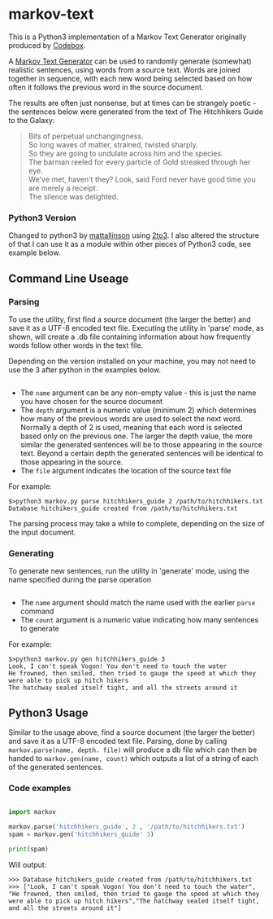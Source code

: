 # markov-text
This is a Python3 implementation of a Markov Text Generator originally produced by [Codebox](https://github.com/codebox).

A [Markov Text Generator](http://en.wikipedia.org/wiki/Markov_chain) can be used to randomly generate (somewhat) realistic sentences, using words from a source text. Words are joined together in sequence, with each new word being selected based on how often it follows the previous word in the source document.

The results are often just nonsense, but at times can be strangely poetic - the sentences below were generated from the text of The Hitchhikers Guide to the Galaxy:

> Bits of perpetual unchangingness.  
> So long waves of matter, strained, twisted sharply.  
> So they are going to undulate across him and the species.  
> The barman reeled for every particle of Gold streaked through her eye.  
> We've met, haven't they? Look, said Ford never have good time you are merely a receipt.  
> The silence was delighted.

### Python3 Version

Changed to python3 by [mattallinson](https://github.com/mattallinson) using [2to3](https://docs.python.org/2/library/2to3.html). I also altered the structure of that I can use it as a module within other pieces of Python3 code, see example below. 

## Command Line Useage
### Parsing

To use the utility, first find a source document (the larger the better) and save it as a UTF-8 encoded text file. Executing the utility in 'parse' mode, as shown, will create a .db file containing information about how frequently words follow other words in the text file.

Depending on the version installed on your machine, you may not need to use the 3 after python in the examples below. 

```$> python3 markov.py parse &lt;name&gt; &lt;depth&gt; &lt;file&gt;
```

*   The `name` argument can be any non-empty value - this is just the name you have chosen for the source document
*   The `depth` argument is a numeric value (minimum 2) which determines how many of the previous words are used to select the next word. Normally a depth of 2 is used, meaning that each word is selected based only on the previous one. The larger the depth value, the more similar the generated sentences will be to those appearing in the source text. Beyond a certain depth the generated sentences will be identical to those appearing in the source.
*   The `file` argument indicates the location of the source text file

For example:

```
$>python3 markov.py parse hitchhikers_guide 2 /path/to/hitchhikers.txt
Database hitchikers_guide created from /path/to/hitchhikers.txt
```

The parsing process may take a while to complete, depending on the size of the input document.</section>

### Generating

To generate new sentences, run the utility in 'generate' mode, using the name specified during the parse operation

```$> python3 markov.py gen &lt;name&gt; &lt;count&gt;
```

*   The `name` argument should match the name used with the earlier `parse` command
*   The `count` argument is a numeric value indicating how many sentences to generate

For example:

```
$>python3 markov.py gen hitchhikers_guide 3
Look, I can't speak Vogon! You don't need to touch the water
He frowned, then smiled, then tried to gauge the speed at which they were able to pick up hitch hikers
The hatchway sealed itself tight, and all the streets around it
```

## Python3 Usage


Similar to the usage above, find a source document (the larger the better) and save it as a UTF-8 encoded text file. Parsing, done by calling `markov.parse(name, depth. file)` will produce a db file which can then be handed to `markov.gen(name, count)` which outputs a list of a string of each of the generated sentences.

### Code examples

```python

import markov

markov.parse('hitchhikers_guide', 2 , '/path/to/hitchhikers.txt')
spam = markov.gen('hitchhikers_guide' 3) 

print(spam)

```
Will output:

```
>>> Database hitchikers_guide created from /path/to/hitchhikers.txt
>>> ["Look, I can't speak Vogon! You don't need to touch the water", "He frowned, then smiled, then tried to gauge the speed at which they were able to pick up hitch hikers","The hatchway sealed itself tight, and all the streets around it"]
``` 